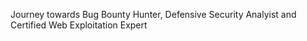 Journey towards Bug Bounty Hunter, Defensive Security Analyist and Certified Web Exploitation Expert
